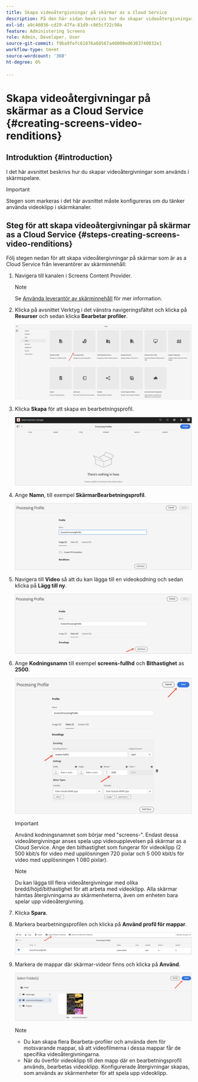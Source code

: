 ```yaml
---
title: Skapa videoåtergivningar på skärmar as a Cloud Service
description: På den här sidan beskrivs hur du skapar videoåtergivningar på skärmar as a Cloud Service.
exl-id: a9c46036-cd29-47fa-81d9-c865cf22c98a
feature: Administering Screens
role: Admin, Developer, User
source-git-commit: f9ba9fefc61876a60567a40000ed6303740032e1
workflow-type: tm+mt
source-wordcount: '360'
ht-degree: 0%

---
```


# Skapa videoåtergivningar på skärmar as a Cloud Service {#creating-screens-video-renditions}

## Introduktion {#introduction}

I det här avsnittet beskrivs hur du skapar videoåtergivningar som används i skärmspelare.

>[!IMPORTANT]
>Stegen som markeras i det här avsnittet måste konfigureras om du tänker använda videoklipp i skärmkanaler.

## Steg för att skapa videoåtergivningar på skärmar as a Cloud Service {#steps-creating-screens-video-renditions}

Följ stegen nedan för att skapa videoåtergivningar på skärmar som är as a Cloud Service från leverantörer av skärminnehåll:

1. Navigera till kanalen i Screens Content Provider.

   >[!NOTE]
   >Se [Använda leverantör av skärminnehåll](https://experienceleague.adobe.com/docs/experience-manager-cloud-service/content/screens-as-cloud-service/configure-screens-cloud/using-screens-content-provider.html#screens-content-provider) för mer information.

1. Klicka på avsnittet Verktyg i det vänstra navigeringsfältet och klicka på **Resurser** och sedan klicka **Bearbetar profiler**.

   ![Klicka på Bearbeta profiler](/help/screens-cloud/assets/configure/screens-cp-3.png)

1. Klicka **Skapa** för att skapa en bearbetningsprofil.

   ![Klicka på Skapa](/help/screens-cloud/assets/configure/screens-video-2.png)

1. Ange **Namn**, till exempel **SkärmarBearbetningsprofil**.

   ![Dialogrutan Bearbetar profil med fältet Namn markerat.](/help/screens-cloud/assets/configure/screens-video-3.png)

1. Navigera till **Video** så att du kan lägga till en videokodning och sedan klicka på **Lägg till ny**.

   ![Dialogrutan Bearbetar profil med knappen Lägg till ny markerad.](/help/screens-cloud/assets/configure/screens-video-4a.png)

1. Ange **Kodningsnamn** till exempel **screens-fullhd** och **Bithastighet** as **2500**.

   ![Bearbetar profildialogrutan med knappen Spara markerad.](/help/screens-cloud/assets/configure/screens-video-4.png)

   >[!IMPORTANT]
   >Använd kodningsnamnet som börjar med &quot;screens-&quot;. Endast dessa videoåtergivningar anses spela upp videoupplevelsen på skärmar as a Cloud Service. Ange den bithastighet som fungerar för videoklipp (2 500 kbit/s för video med upplösningen 720 pixlar och 5 000 kbit/s för video med upplösningen 1 080 pixlar).

   >[!NOTE]
   >Du kan lägga till flera videoåtergivningar med olika bredd/höjd/bithastighet för att arbeta med videoklipp. Alla skärmar hämtas återgivningarna av skärmenheterna, även om enheten bara spelar upp videoåtergivning.

1. Klicka **Spara**.

1. Markera bearbetningsprofilen och klicka på **Använd profil för mappar**.

   ![Använd profil i mapp](/help/screens-cloud/assets/configure/screens-video-5.png)

1. Markera de mappar där skärmar-videor finns och klicka på **Använd**.

   ![Klicka på Använd](/help/screens-cloud/assets/configure/screens-video-6.png)

   >[!NOTE]
   >
   >* Du kan skapa flera Bearbeta-profiler och använda dem för motsvarande mappar, så att videofilmerna i dessa mappar får de specifika videoåtergivningarna.
   >* När du överför videoklipp till den mapp där en bearbetningsprofil används, bearbetas videoklipp. Konfigurerade återgivningar skapas, som används av skärmenheter för att spela upp videoklipp.
